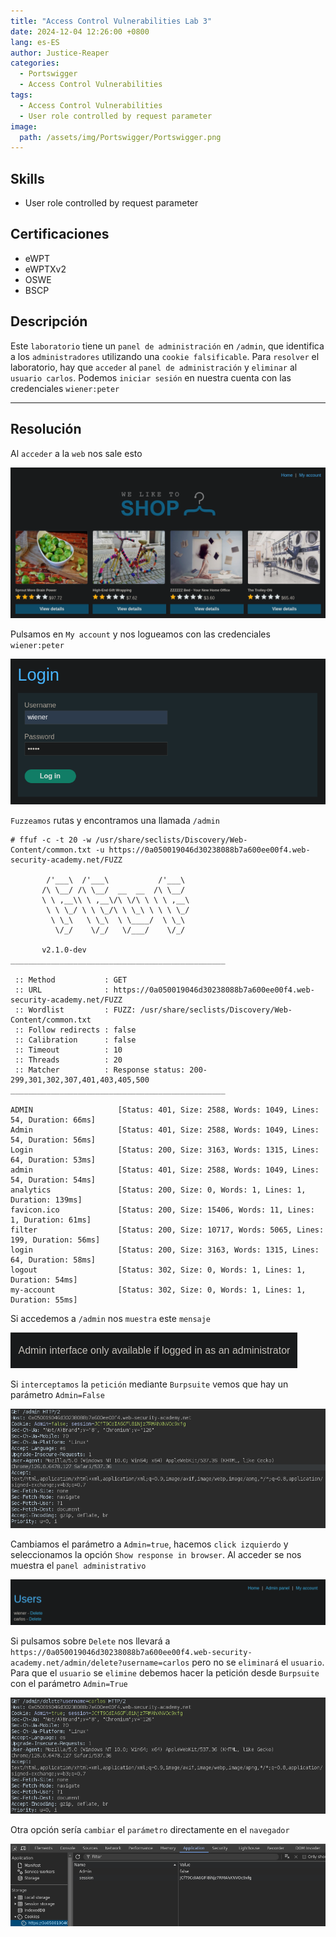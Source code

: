 ```yaml
---
title: "Access Control Vulnerabilities Lab 3"
date: 2024-12-04 12:26:00 +0800
lang: es-ES
author: Justice-Reaper
categories:
  - Portswigger
  - Access Control Vulnerabilities
tags:
  - Access Control Vulnerabilities
  - User role controlled by request parameter
image:
  path: /assets/img/Portswigger/Portswigger.png
---
```


## Skills

- User role controlled by request parameter

## Certificaciones

- eWPT
- eWPTXv2
- OSWE
- BSCP
  
## Descripción

Este `laboratorio` tiene un `panel de administración` en `/admin`, que identifica a los `administradores` utilizando una `cookie falsificable`. Para `resolver` el laboratorio, hay que `acceder` al `panel de administración` y `eliminar` al `usuario carlos`. Podemos `iniciar sesión` en nuestra cuenta con las credenciales `wiener:peter`

---

## Resolución

Al `acceder` a la `web` nos sale esto

![](/assets/img/Access-Control-Vulnerabilities-Lab-3/image_1.png)

Pulsamos en `My account` y nos logueamos con las credenciales `wiener:peter`

![](/assets/img/Access-Control-Vulnerabilities-Lab-3/image_2.png)

`Fuzzeamos` rutas y encontramos una llamada `/admin`

```
# ffuf -c -t 20 -w /usr/share/seclists/Discovery/Web-Content/common.txt -u https://0a050019046d30238088b7a600ee00f4.web-security-academy.net/FUZZ  

        /'___\  /'___\           /'___\       
       /\ \__/ /\ \__/  __  __  /\ \__/       
       \ \ ,__\\ \ ,__\/\ \/\ \ \ \ ,__\      
        \ \ \_/ \ \ \_/\ \ \_\ \ \ \ \_/      
         \ \_\   \ \_\  \ \____/  \ \_\       
          \/_/    \/_/   \/___/    \/_/       

       v2.1.0-dev
________________________________________________

 :: Method           : GET
 :: URL              : https://0a050019046d30238088b7a600ee00f4.web-security-academy.net/FUZZ
 :: Wordlist         : FUZZ: /usr/share/seclists/Discovery/Web-Content/common.txt
 :: Follow redirects : false
 :: Calibration      : false
 :: Timeout          : 10
 :: Threads          : 20
 :: Matcher          : Response status: 200-299,301,302,307,401,403,405,500
________________________________________________

ADMIN                   [Status: 401, Size: 2588, Words: 1049, Lines: 54, Duration: 66ms]
Admin                   [Status: 401, Size: 2588, Words: 1049, Lines: 54, Duration: 56ms]
Login                   [Status: 200, Size: 3163, Words: 1315, Lines: 64, Duration: 53ms]
admin                   [Status: 401, Size: 2588, Words: 1049, Lines: 54, Duration: 54ms]
analytics               [Status: 200, Size: 0, Words: 1, Lines: 1, Duration: 139ms]
favicon.ico             [Status: 200, Size: 15406, Words: 11, Lines: 1, Duration: 61ms]
filter                  [Status: 200, Size: 10717, Words: 5065, Lines: 199, Duration: 56ms]
login                   [Status: 200, Size: 3163, Words: 1315, Lines: 64, Duration: 58ms]
logout                  [Status: 302, Size: 0, Words: 1, Lines: 1, Duration: 54ms]
my-account              [Status: 302, Size: 0, Words: 1, Lines: 1, Duration: 55ms]
```

Si accedemos a `/admin` nos `muestra` este `mensaje`

![](/assets/img/Access-Control-Vulnerabilities-Lab-3/image_3.png)

Si `interceptamos` la `petición` mediante `Burpsuite` vemos que hay un parámetro `Admin=False`

![](/assets/img/Access-Control-Vulnerabilities-Lab-3/image_4.png)

Cambiamos el parámetro a `Admin=true`, hacemos `click izquierdo` y seleccionamos la opción `Show response in browser`. Al acceder se nos muestra el `panel administrativo`

![](/assets/img/Access-Control-Vulnerabilities-Lab-3/image_5.png)

Si pulsamos sobre `Delete` nos llevará a `https://0a050019046d30238088b7a600ee00f4.web-security-academy.net/admin/delete?username=carlos` pero no se `eliminará` el `usuario`. Para que el `usuario` se `elimine` debemos hacer la petición desde `Burpsuite` con el parámetro `Admin=True`

![](/assets/img/Access-Control-Vulnerabilities-Lab-3/image_6.png)

Otra opción sería `cambiar` el `parámetro` directamente en el `navegador`

![](/assets/img/Access-Control-Vulnerabilities-Lab-3/image_7.png)
